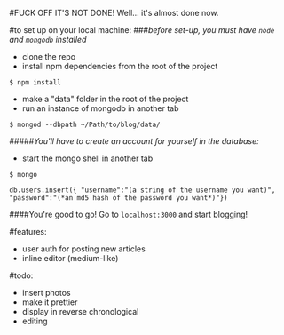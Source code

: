 #FUCK OFF IT'S NOT DONE!
Well... it's almost done now.

#to set up on your local machine:
###*before set-up, you must have `node` and `mongodb` installed*
- clone the repo
- install npm dependencies from the root of the project
```
$ npm install
```
- make a "data" folder in the root of the project
- run an instance of mongodb in another tab
```
$ mongod --dbpath ~/Path/to/blog/data/
```

#####*You'll have to create an account for yourself in the database:*
- start the mongo shell in another tab
```
$ mongo
```
```
db.users.insert({ "username":"(a string of the username you want)", "password":"(*an md5 hash of the password you want*)"})
```

####You're good to go! Go to `localhost:3000` and start blogging!


#features:
- user auth for posting new articles
- inline editor (medium-like)

#todo:
- insert photos
- make it prettier
- display in reverse chronological
- editing

